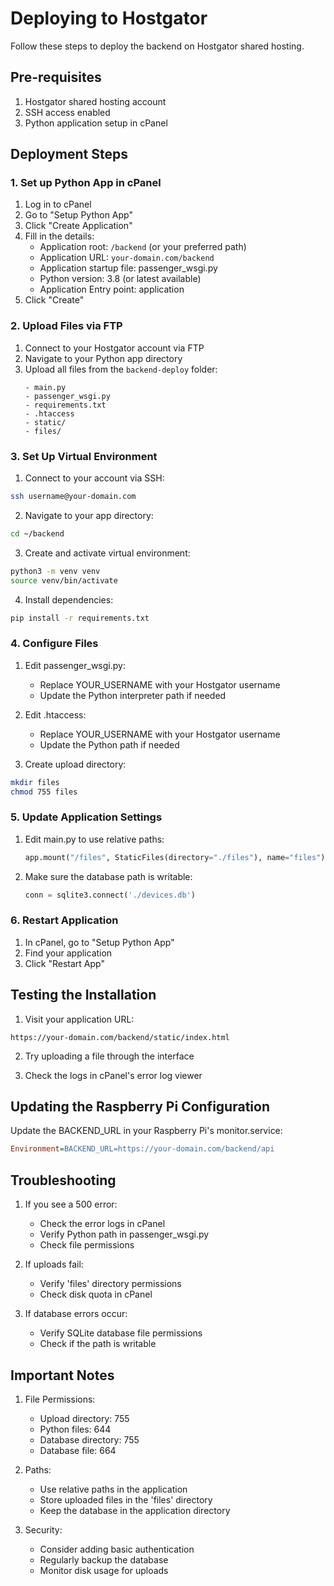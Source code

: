 # Deploying to Hostgator

Follow these steps to deploy the backend on Hostgator shared hosting.

## Pre-requisites
1. Hostgator shared hosting account
2. SSH access enabled
3. Python application setup in cPanel

## Deployment Steps

### 1. Set up Python App in cPanel
1. Log in to cPanel
2. Go to "Setup Python App"
3. Click "Create Application"
4. Fill in the details:
   - Application root: `/backend` (or your preferred path)
   - Application URL: `your-domain.com/backend`
   - Application startup file: passenger_wsgi.py
   - Python version: 3.8 (or latest available)
   - Application Entry point: application
5. Click "Create"

### 2. Upload Files via FTP
1. Connect to your Hostgator account via FTP
2. Navigate to your Python app directory
3. Upload all files from the `backend-deploy` folder:
   ```
   - main.py
   - passenger_wsgi.py
   - requirements.txt
   - .htaccess
   - static/
   - files/
   ```

### 3. Set Up Virtual Environment
1. Connect to your account via SSH:
```bash
ssh username@your-domain.com
```

2. Navigate to your app directory:
```bash
cd ~/backend
```

3. Create and activate virtual environment:
```bash
python3 -m venv venv
source venv/bin/activate
```

4. Install dependencies:
```bash
pip install -r requirements.txt
```

### 4. Configure Files
1. Edit passenger_wsgi.py:
   - Replace YOUR_USERNAME with your Hostgator username
   - Update the Python interpreter path if needed

2. Edit .htaccess:
   - Replace YOUR_USERNAME with your Hostgator username
   - Update the Python path if needed

3. Create upload directory:
```bash
mkdir files
chmod 755 files
```

### 5. Update Application Settings
1. Edit main.py to use relative paths:
   ```python
   app.mount("/files", StaticFiles(directory="./files"), name="files")
   ```

2. Make sure the database path is writable:
   ```python
   conn = sqlite3.connect('./devices.db')
   ```

### 6. Restart Application
1. In cPanel, go to "Setup Python App"
2. Find your application
3. Click "Restart App"

## Testing the Installation

1. Visit your application URL:
```
https://your-domain.com/backend/static/index.html
```

2. Try uploading a file through the interface

3. Check the logs in cPanel's error log viewer

## Updating the Raspberry Pi Configuration

Update the BACKEND_URL in your Raspberry Pi's monitor.service:
```ini
Environment=BACKEND_URL=https://your-domain.com/backend/api
```

## Troubleshooting

1. If you see a 500 error:
   - Check the error logs in cPanel
   - Verify Python path in passenger_wsgi.py
   - Check file permissions

2. If uploads fail:
   - Verify 'files' directory permissions
   - Check disk quota in cPanel

3. If database errors occur:
   - Verify SQLite database file permissions
   - Check if the path is writable

## Important Notes

1. File Permissions:
   - Upload directory: 755
   - Python files: 644
   - Database directory: 755
   - Database file: 664

2. Paths:
   - Use relative paths in the application
   - Store uploaded files in the 'files' directory
   - Keep the database in the application directory

3. Security:
   - Consider adding basic authentication
   - Regularly backup the database
   - Monitor disk usage for uploads
